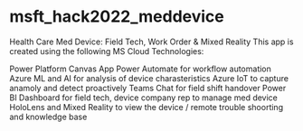 # msft_hack2022_meddevice
Health Care Med Device: Field Tech, Work Order &amp; Mixed Reality 
This app is created using the following MS Cloud Technologies:

Power Platform Canvas App
Power Automate for workflow automation
Azure ML and AI for analysis of device charasteristics
Azure IoT to capture anamoly and detect proactively
Teams Chat for field shift handover
Power BI Dashboard for field tech, device company rep to manage med device
HoloLens and Mixed Reality to view the device / remote trouble shoorting and knowledge base
